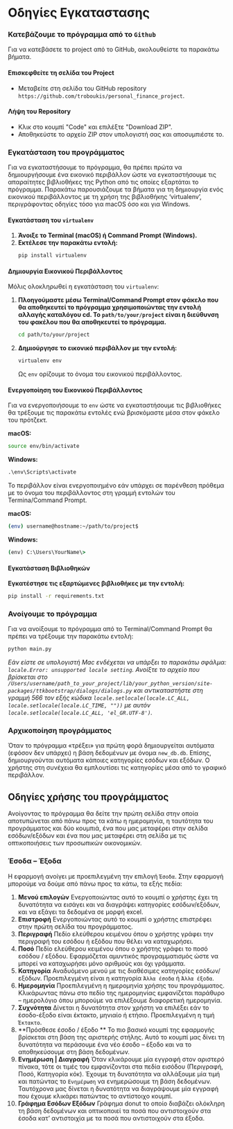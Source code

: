 # Οδηγίες Εγκαταστασης

### Κατεβάζουμε το πρόγραμμα από το `Github`
Για να κατεβάσετε το project από το GitHub, ακολουθείστε τα παρακάτω βήματα. 

#### Επισκεφθείτε τη σελίδα του Project
- Μεταβείτε στη σελίδα του GitHub repository `https://github.com/troboukis/personal_finance_project`.

#### Λήψη του Repository
- Κλικ στο κουμπί "Code" και επιλέξτε "Download ZIP".
- Αποθηκεύστε το αρχείο ZIP στον υπολογιστή σας και αποσυμπιέστε το.

### Εγκατάσταση του προγράμματος

Για να εγκαταστήσουμε το πρόγραμμα, θα πρέπει πρώτα να δημιουργήσουμε ένα εικονικό περιβάλλον ώστε να εγκαταστήσουμε τις απαραίτητες βιβλιοθήκες της Python από τις οποίες εξαρτάται το πρόγραμμα. Παρακάτω παρουσιάζουμε τα βήματα για τη δημιουργία ενός εικονικού περιβάλλοντος με τη χρήση της βιβλιοθήκης ‘virtualenv’, περιγράφοντας οδηγίες τόσο για macOS όσο και για Windows.

#### Εγκατάσταση του `virtualenv`

1. **Άνοιξε το Terminal (macOS) ή Command Prompt (Windows).**
2. **Εκτέλεσε την παρακάτω εντολή:**
   ```bash
   pip install virtualenv
   ```

#### Δημιουργία Εικονικού Περιβάλλοντος

Μόλις ολοκληρωθεί η εγκατάσταση του `virtualenv`:

1. **Πλοηγούμαστε μέσω Terminal/Command Prompt στον φάκελο που θα αποθηκευτεί το πρόγραμμα χρησιμοποιώντας την εντολή αλλαγής καταλόγου cd. Το `path/to/your/project` είναι η διεύθυνση του φακέλου που θα αποθηκευτεί το πρόγραμμα.**

   ```bash
   cd path/to/your/project
   ```
2. **Δημιούργησε το εικονικό περιβάλλον με την εντολή:**
   ```bash
   virtualenv env
   ```
   Ως `env` ορίζουμε το όνομα του εικονικού περιβάλλοντος.

#### Ενεργοποίηση του Εικονικού Περιβάλλοντος

Για να ενεργοποιήσουμε το `env` ώστε να εγκαταστήσουμε τις βιβλιοθήκες θα τρέξουμε τις παρακάτω εντολές ενώ βρισκόμαστε μέσα στον φάκελο του πρότζεκτ.

**macOS:**
   ```bash
   source env/bin/activate
   ```

**Windows:**
   ```cmd
   .\env\Scripts\activate
   ```
Το περιβάλλον είναι ενεργοποιημένο εάν υπάρχει σε παρένθεση πρόθεμα με το όνομα του περιβάλλοντος στη γραμμή εντολών του Termina/Command Prompt. 

**macOS:**
   ```bash
   (env) username@hostname:~/path/to/project$
   ```

**Windows:**
   ```cmd
   (env) C:\Users\YourName\>
```

#### Εγκατάσταση Βιβλιοθηκών

**Εγκατέστησε τις εξαρτώμενες βιβλιοθήκες με την εντολή:**
   ```bash
   pip install -r requirements.txt
   ```

### Ανοίγουμε το πρόγραμμα
Για να ανοίξουμε το πρόγραμμα από το Terminal/Command Prompt θα πρέπει να τρέξουμε την παρακάτω εντολή:
``` bash
python main.py
```

*Εάν είστε σε υπολογιστή Mac ενδέχεται να υπάρξει το παρακάτω σφάλμα: `locale.Error: unsupported locale setting`. Ανοίξτε το αρχείο που βρίσκεται στο `/Users/username/path_to_your_project/lib/your_python_version/site-packages/ttkbootstrap/dialogs/dialogs.py` και αντικαταστήστε στη γραμμή 566 τον εξής κώδικα `locale.setlocale(locale.LC_ALL, locale.setlocale(locale.LC_TIME, ""))` με αυτόν `locale.setlocale(locale.LC_ALL, 'el_GR.UTF-8')`.*

### Αρχικοποίηση προγράμματος
Όταν το πρόγραμμα «τρέξει» για πρώτη φορά δημιουργείται αυτόματα (εφόσον δεν υπάρχει) η βάση δεδομένων με όνομα `new_db.db`. Επίσης, δημιουργούνται αυτόματα κάποιες κατηγορίες εσόδων και εξόδων. Ο χρήστης στη συνέχεια θα εμπλουτίσει τις κατηγορίες μέσα από το γραφικό περιβάλλον.

## Οδηγίες χρήσης του προγράμματος
Ανοίγοντας το πρόγραμμα θα δείτε την πρώτη σελίδα στην οποία αποτυπώνεται από πάνω προς τα κάτω η ημερομηνία, η ταυτότητα του προγράμματος και δύο κουμπιά, ένα που μας μεταφέρει στην σελίδα εσόδων/εξόδων και ένα που μας μεταφέρει στη σελίδα με τις οπτικοποιήσεις των προσωπικών οικονομικών. 


### Έσοδα – Έξοδα
Η εφαρμογή ανοίγει με προεπιλεγμένη την επιλογή `Έσοδα`. Στην εφαρμογή μπορούμε να δούμε από πάνω προς τα κάτω, τα εξής πεδία:
1. **Μενού επιλογών** 
Ενεργοποιώντας αυτό το κουμπί ο χρήστης έχει τη δυνατότητα να εισάγει και να διαγράψει κατηγορίες εσόδων/εξόδων, και να εξάγει τα δεδομένα σε μορφή excel. 
2. **Επιστροφή**
Ενεργοποιώντας αυτό το κουμπί ο χρήστης επιστρέφει στην πρώτη σελίδα του προγράμματος.
3. **Περιγραφή**
Πεδίο ελεύθερου κειμένου όπου ο χρήστης γράφει την περιγραφή του εσόδου ή εξόδου που θέλει να καταχωρήσει. 
4. **Ποσό**
Πεδίο ελεύθερου κειμένου όπου ο χρήστης γράφει το ποσό εσόδου / εξόδου. Εφαρμόζεται αμυντικός προγραμματισμός ώστε να μπορεί να καταχωρήσει μόνο αριθμούς και όχι γράμματα. 
5. **Κατηγορία**
Αναδυόμενο μενού με τις διαθέσιμες κατηγορίες εσόδων/εξόδων. Προεπιλεγμένη είναι η κατηγορία `Άλλα έσοδα` ή `Άλλα έξοδα`. 
6. **Ημερομηνία**
Προεπιλεγμένη η ημερομηνία χρήσης του προγράμματος. Κλικάρωντας πάνω στο πεδίο της ημερομηνίας εμφανίζεται παράθυρο – ημερολόγιο όπου μπορούμε να επιλέξουμε διαφορετική ημερομηνία. 
7. **Συχνότητα**
Δίνεται η δυνατότητα στον χρήστη να επιλέξει εάν το έσοδο-έξοδο είναι έκτακτο, μηνιαίο ή ετήσιο. Προεπιλεγμένη η τιμή `Έκτακτο`.
8. **Πρόσθεσε έσοδο / έξοδο **
Το πιο βασικό κουμπί της εφαρμογής βρίσκεται στη βάση της αριστερής στήλης. Αυτό το κουμπί μας δίνει τη δυνατότητα να περάσουμε ένα νέο έσοδο – έξοδο και να το αποθηκεύσουμε στη βάση δεδομένων.
9. **Ενημέρωση | Διαγραφή**
Όταν κλικάρουμε μία εγγραφή στον αριστερό πίνακα, τότε οι τιμές του εμφανίζονται στα πεδία εισόδου (Περιγραφή, Ποσό, Κατηγορία κόκ). Έχουμε τη δυνατότητα να αλλάξουμε μία τιμή και πατώντας το `Ενημέρωση` να ενημερώσουμε τη βάση δεδομένων. Ταυτόχρονα μας δίνεται η δυνατότητα να διαγράψουμε μία εγγραφή που έχουμε κλικάρει πατώντας το αντίστοιχο κουμπί. 
10. **Γράφημα Εσόδων Εξόδων**
Γράφημα donut το οποίο διαβάζει ολόκληρη τη βάση δεδομένων και οπτικοποιεί τα ποσά που αντιστοιχούν στα έσοδα κατ’ αντιστοιχία με τα ποσά που αντιστοιχούν στα έξοδα. 

